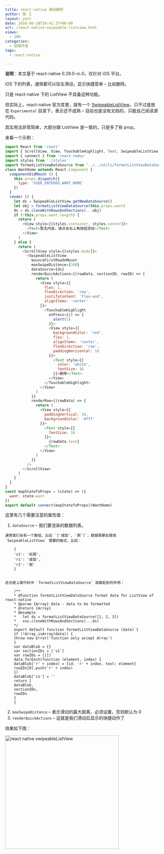 ```yaml
---
title: react-native 滑动删除
author: 陈 三
layout: post
date: 2016-06-28T10:41:27+00:00
url: /react-native-swipeable-listview.html
views:
  - 200
categories:
  - 前端开发
tags:
  - react-native

---
```

**说明**：本文基于 react-native 0.29.0-rc.0，仅针对 iOS 平台。

iOS 下的列表，通常都可以往左滑动，显示快捷菜单 &#8211; 比如删除。

只是 react-native 下的 ListView 不具备这种功能。

但实际上，react-native 官方库里，就有一个 [SwipeableListView][1]，只不过是放在 `Experimental` 目录下，表示还不成熟 &#8211; 目前也是没有文档的，只能自己阅读源代码。

其实用法非常简单，大部分跟 ListView 是一致的，只是多了些 prop。

来看一个示例：

```javascript
import React from 'react'
import { ScrollView, View, TouchableHighlight, Text, SwipeableListView } from 'react-native'
import { connect } from 'react-redux'
import styles from './styles'
import formatListViewDataSource from '../../utils/formatListViewDataSource'
class WantHome extends React.Component {
  componentDidMount () {
    this.props.dispatch({
      type: 'USER_ENTERED_WANT_HOME'
    })
  }
  render () {
    let ds = SwipeableListView.getNewDataSource()
    let obj = formatListViewDataSource(this.props.want)
    ds = ds.cloneWithRowsAndSections(...obj)
    if (!this.props.want.length) {
      return (
        <View style={[styles.container, styles.center]}>
          <Text>暂无内容，请点击右上角按钮添加</Text>
        </View>
      )
    } else {
      return (
        <ScrollView style={[styles.body]}>
          <SwipeableListView
            bounceFirstRowOnMount
            maxSwipeDistance={100}
            dataSource={ds}
            renderQuickActions={(rowData, sectionID, rowID) => {
              return (
                <View style={{
                  flex: 1,
                  flexDirection: 'row',
                  justifyContent: 'flex-end',
                  alignItems: 'center'
                }}>
                  <TouchableHighlight
                    onPress={() => {
                      alert(1)
                    }}>
                    <View style={{
                      backgroundColor: 'red',
                      flex: 1,
                      alignItems: 'center',
                      flexDirection: 'row',
                      paddingHorizontal: 10
                    }}>
                      <Text style={{
                        color: 'white',
                        fontSize: 16
                      }}>删除</Text>
                    </View>
                  </TouchableHighlight>
                </View>
              )
            }}
            renderRow={(rowData) => {
              return (
                <View style={{
                  paddingVertical: 10,
                  backgroundColor: '#fff'
                }}>
                  <Text style={{
                    fontSize: 16
                  }}>
                    {rowData.text}
                  </Text>
                </View>
              )
            }}
          />
        </ScrollView>
      )
    }
  }
}
const mapStateToProps = (state) => ({
  want: state.want
})
export default connect(mapStateToProps)(WantHome)
```    

这里有几个需要注意的属性值：

  1. `dataSource` &#8211; 我们要渲染的数据列表。
    
    通常我们会有一个数组，比如 `['咸饭', '粥']`，数据需要处理成 `SwipeableListView` 需要的格式，比如：
    
        {
        's1': '标题',
        'r1': '咸饭',
        'r2': '粥'
        }
        
    
    这也是上面代码中 `formatListViewDataSource` 函数起到的作用：
    
        /**
        * @function formatListViewDataSource format data for ListView of react-native
        * @param {Array} data - data to be formatted
        * @return {Array}
        * @example
        *   let ds = formatListViewDataSource([1, 2, 3])
        *   xxx.cloneWithRowsAndSections(...ds)
        */
        export default function formatListViewDataSource (data) {
        if (!Array.isArray(data)) {
        throw new Error('function only accept Array')
        }
        var dataBlob = {}
        var sectionIDs = ['s1']
        var rowIDs = [[]]
        data.forEach(function (element, index) {
        dataBlob['r' + index] = {id: 'r' + index, text: element}
        rowIDs[0].push('r' + index)
        })
        dataBlob['s1'] = ''
        return [
        dataBlob,
        sectionIDs,
        rowIDs
        ]
        }
        
        

  2. `maxSwipeDistance` &#8211; 表示滑动的最大距离，必须设置，否则默认为 0
  3. `renderQuickActions` &#8211; 这就是我们滑动后显示的快捷动作了

效果如下图：

[<img src="https://www.zfanw.com/blog/wp-content/uploads/2016/06/react-native-swipeablelist.gif" alt="react native swipeableListView" width="372" class="alignnone size-full wp-image-18623" />][2]

 [1]: https://github.com/facebook/react-native/tree/master/Libraries/Experimental/SwipeableRow
 [2]: https://www.zfanw.com/blog/wp-content/uploads/2016/06/react-native-swipeablelist.gif